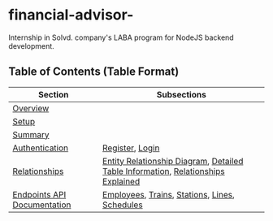 # financial-advisor-
Internship in Solvd. company's LABA program for NodeJS backend development.

## Table of Contents (Table Format)

| Section                | Subsections                                                                                                                                           |
|------------------------|-------------------------------------------------------------------------------------------------------------------------------------------------------|
| [Overview](#overview)  |                                                                                                                                                       |
| [Setup](#setup)        |                                                                                                                                                       |
| [Summary](#summary-of-the-relationship-between-objects) |                                                                                                                     |
| [Authentication](./documentation/AUTH-README.md#authentication) | [Register](./documentation/AUTH-README.md#register), [Login](./documentation/AUTH-README.md#login)        |
| [Relationships](./documentation/RELATIONSHIP-README.md#data-modeling) | [Entity Relationship Diagram](./documentation/RELATIONSHIP-README.md#entity-relationship-diagram), [Detailed Table Information](./documentation/RELATIONSHIP-README.md#detailed-table-information), [Relationships Explained](./documentation/RELATIONSHIP-README.md#relationships-explained) |
| [Endpoints API Documentation](./documentation/ENDPOINTS-README.md#endpoints-api-documentation) | [Employees](./documentation/ENDPOINTS-README.md#employees-overview-apiemployees), [Trains](./documentation/ENDPOINTS-README.md#trains-overview-apitrains), [Stations](./documentation/ENDPOINTS-README.md#stations-overview-apistations), [Lines](./documentation/ENDPOINTS-README.md#lines-overview-apilines), [Schedules](./documentation/ENDPOINTS-README.md#schedules-overview-apischedules) |
